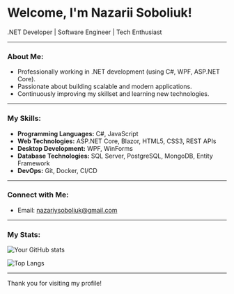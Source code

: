 # Welcome, I'm Nazarii Soboliuk!

.NET Developer | Software Engineer | Tech Enthusiast

---

### About Me:
- Professionally working in .NET development (using C#, WPF, ASP.NET Core).
- Passionate about building scalable and modern applications.
- Continuously improving my skillset and learning new technologies.

---

### My Skills:
- **Programming Languages:** C#, JavaScript
- **Web Technologies:** ASP.NET Core, Blazor, HTML5, CSS3, REST APIs
- **Desktop Development:** WPF, WinForms
- **Database Technologies:** SQL Server, PostgreSQL, MongoDB, Entity Framework
- **DevOps:** Git, Docker, CI/CD

---

### Connect with Me:
- Email: nazariysoboliuk@gmail.com

---

### My Stats:
![Your GitHub stats](https://github-readme-stats.vercel.app/api?username=Nryyy&show_icons=true&theme=radical)

![Top Langs](https://github-readme-stats.vercel.app/api/top-langs/?username=Nryyy&layout=compact&theme=radical)

---

Thank you for visiting my profile!
